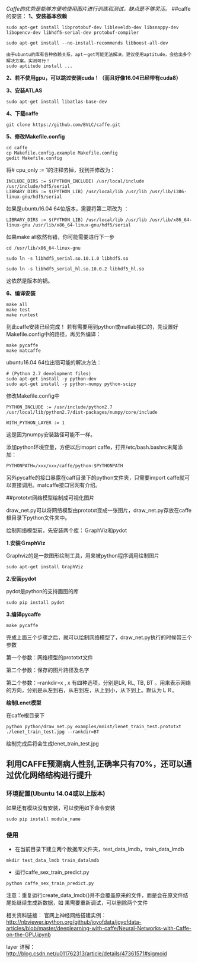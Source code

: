 *Caffe的优势是能够方便地使用图片进行训练和测试，缺点是不够灵活。*
##caffe的安装：
**1、安装基本依赖**

```
sudo apt-get install libprotobuf-dev libleveldb-dev libsnappy-dev libopencv-dev libhdf5-serial-dev protobuf-compiler
```

```
sudo apt-get install --no-install-recommends libboost-all-dev
```

	由于ubuntu的库有各种依赖关系，apt－get可能无法解决，建议使用aptitude，会给出多个解决方案，实测可行！
	sudo aptitude install ...

**2、若不使用gpu，可以跳过安装cuda！（而且好像16.04已经带有cuda8）**

**3、安装ATLAS**

```
sudo apt-get install libatlas-base-dev
```

**4、下载caffe**

```
git clone https://github.com/BVLC/caffe.git
```

**5、修改Makefile.config**

```
cd caffe
cp Makefile.config.example Makefile.config
gedit Makefile.config
```

将# cpu_only := 1的注释去掉，找到并修改为：

```
INCLUDE_DIRS := $(PYTHON_INCLUDE) /usr/local/include /usr/include/hdf5/serial
LIBRARY_DIRS := $(PYTHON_LIB) /usr/local/lib /usr/lib /usr/lib/i386-linux-gnu/hdf5/serial
```
如果是ubuntu16.04 64位版本，需要将第二项改为 ：
```
LIBRARY_DIRS := $(PYTHON_LIB) /usr/local/lib /usr/lib /usr/lib/x86_64-linux-gnu /usr/lib/x86_64-linux-gnu/hdf5/serial
```

如果make all依然有错，你可能需要进行下一步
```
cd /usr/lib/x86_64-linux-gnu

sudo ln -s libhdf5_serial.so.10.1.0 libhdf5.so

sudo ln -s libhdf5_serial_hl.so.10.0.2 libhdf5_hl.so
```
这依然是版本的锅。

**6、编译安装**

```
make all
make test
make runtest
```

到此caffe安装已经完成！
若有需要用到python或matlab接口的，先设置好Makefile.config中的路径，再另外编译：

```
make pycaffe
make matcaffe
```
ubuntu16.04 64位出错可能的解决方法：
```
# (Python 2.7 development files)
sudo apt-get install -y python-dev
sudo apt-get install -y python-numpy python-scipy
```
修改Makefile.config中
```
PYTHON_INCLUDE := /usr/include/python2.7 /usr/local/lib/python2.7/dist-packages/numpy/core/include

WITH_PYTHON_LAYER := 1
```
这是因为numpy安装路径可能不一样。

添加python环境变量，方便以后imoprt caffe，打开/etc/bash.bashrc末尾添加：

```
PYTHONPATH=/xxx/xxx/caffe/python:$PYTHONPATH
```

另外pycaffe的接口暴露在caff目录下的python文件夹，只需要import caffe就可以直接调用。matcaffe接口官网有介绍。

##prototxt网络模型绘制成可视化图片

draw_net.py可以将网络模型由prototxt变成一张图片，draw_net.py存放在caffe根目录下python文件夹中。

绘制网络模型前，先安装两个库：ＧraphViz和pydot

**1.安装ＧraphViz**

Graphviz的是一款图形绘制工具，用来被python程序调用绘制图片

    sudo apt-get install GraphViz

**2.安装pydot**

pydot是python的支持画图的库

    sudo pip install pydot

**3.编译pycaffe**

    make pycaffe

完成上面三个步骤之后，就可以绘制网络模型了，draw_net.py执行的时候带三个参数

第一个参数：网络模型的prototxt文件

第二个参数：保存的图片路径及名字

第二个参数：–rankdir=x , x 有四种选项，分别是LR, RL, TB, BT 。用来表示网络的方向，分别是从左到右，从右到左，从上到小，从下到上。默认为ＬＲ。

**绘制Lenet模型**

在caffe根目录下

    python python/draw_net.py examples/mnist/lenet_train_test.prototxt ./lenet_train_test.jpg --rankdir=BT

绘制完成后将会生成lenet_train_test.jpg

## 利用CAFFE预测病人性别,正确率只有70%，还可以通过优化网络结构进行提升

### 环境配置(Ubuntu 14.04或以上版本)

如果还有模块没有安装，可以使用如下命令安装
```
sudo pip install module_name
```


### 使用
 - 在当前目录下建立两个数据库文件夹，test_data_lmdb，train_data_lmdb

```
mkdir test_data_lmdb train_datalmdb
```
 - 运行caffe_sex_train_predict.py

```
python caffe_sex_train_predict.py
```

注意：重复运行create_data_lmdb()并不会覆盖原来的文件，而是会在原文件结尾处继续生成新数据，如
果需要重新调试，可以删除两个文件

相关资料链接：
官网上神经网络搭建实例：
http://nbviewer.ipython.org/github/joyofdata/joyofdata-articles/blob/master/deeplearning-with-caffe/Neural-Networks-with-Caffe-on-the-GPU.ipynb

layer 详解：
http://blog.csdn.net/u011762313/article/details/47361571#sigmoid
